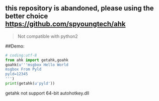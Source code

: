 

## this repository is abandoned, please using the better choice https://github.com/spyoungtech/ahk



> Not compatible with python2

##Demo:

```python
# coding:utf-8
from ahk import getahk,goahk
goahk(u'''msgbox Hello World
msgbox From Pyld
pyld=12345
''')
print(getahk(u'pyld'))
```
getahk not support 64-bit autohotkey.dll
